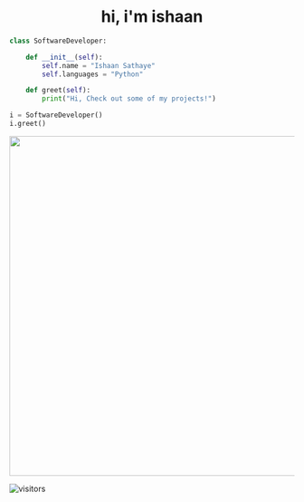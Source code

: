 <h1 align="center">hi, i'm ishaan</h1>

```python
class SoftwareDeveloper:

    def __init__(self):
        self.name = "Ishaan Sathaye"
        self.languages = "Python"

    def greet(self):
        print("Hi, Check out some of my projects!")

i = SoftwareDeveloper()
i.greet()
```

<p align="center">
    <img src = "http://github-readme-streak-stats.herokuapp.com?user=ishaansathaye&theme=Javascript-dark&hide_border=true&date_format=M%20j%5B%2C%20Y%5D)" width = 600>
</p>

![visitors](https://visitor-badge.laobi.icu/badge?page_id=ishaansathaye.ishaansathaye)